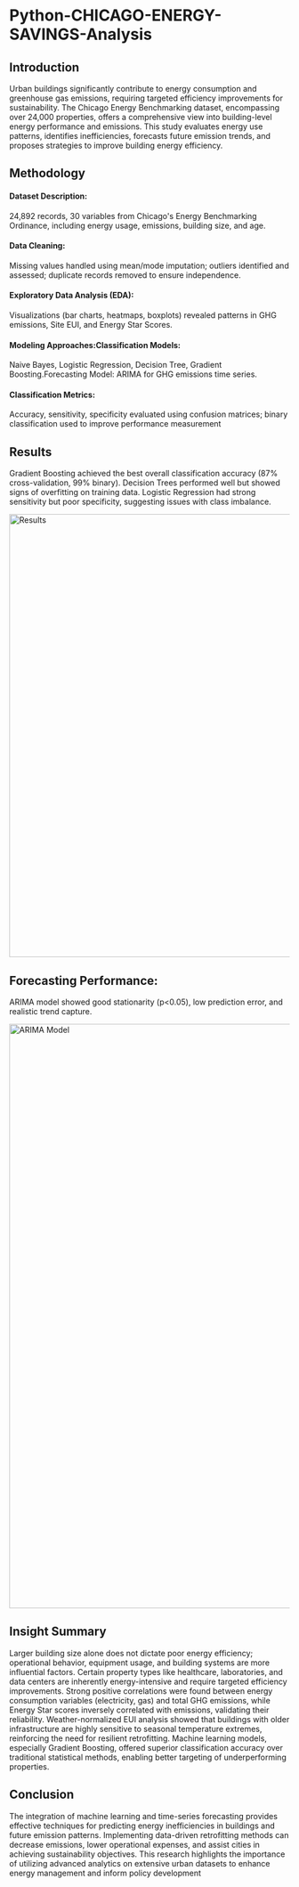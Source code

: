 # Python-CHICAGO-ENERGY-SAVINGS-Analysis

## Introduction
Urban buildings significantly contribute to energy consumption and greenhouse gas emissions, requiring targeted efficiency improvements for sustainability.
The Chicago Energy Benchmarking dataset, encompassing over 24,000 properties, offers a comprehensive view into building-level energy performance and emissions.
This study evaluates energy use patterns, identifies inefficiencies, forecasts future emission trends, and proposes strategies to improve building energy efficiency.

## Methodology
#### Dataset Description: 
24,892 records, 30 variables from Chicago's Energy Benchmarking Ordinance, including energy usage, emissions, building size, and age.
#### Data Cleaning: 
Missing values handled using mean/mode imputation; outliers identified and assessed; duplicate records removed to ensure independence.
#### Exploratory Data Analysis (EDA): 
Visualizations (bar charts, heatmaps, boxplots) revealed patterns in GHG emissions, Site EUI, and Energy Star Scores.
#### Modeling Approaches:Classification Models: 
Naive Bayes, Logistic Regression, Decision Tree, Gradient Boosting.Forecasting Model: ARIMA for GHG emissions time series.
#### Classification Metrics: 
Accuracy, sensitivity, specificity evaluated using confusion matrices; binary classification used to improve performance measurement

## Results

Gradient Boosting achieved the best overall classification accuracy (87% cross-validation, 99% binary).
Decision Trees performed well but showed signs of overfitting on training data.
Logistic Regression had strong sensitivity but poor specificity, suggesting issues with class imbalance.

<img width="1947" height="796" alt="Results" src="https://github.com/user-attachments/assets/7ccc1c8d-c35e-4fa8-91dc-756fe44c67da" />

## Forecasting Performance:
ARIMA model showed good stationarity (p<0.05), low prediction error, and realistic trend capture.

<img width="2080" height="1050" alt="ARIMA Model" src="https://github.com/user-attachments/assets/e06395cf-b377-4821-bf95-1096d60d6ee9" />

## Insight Summary
Larger building size alone does not dictate poor energy efficiency; operational behavior, equipment usage, and building systems are more influential factors.
Certain property types like healthcare, laboratories, and data centers are inherently energy-intensive and require targeted efficiency improvements.
Strong positive correlations were found between energy consumption variables (electricity, gas) and total GHG emissions, while Energy Star scores inversely correlated with emissions, validating their reliability.
Weather-normalized EUI analysis showed that buildings with older infrastructure are highly sensitive to seasonal temperature extremes, reinforcing the need for resilient retrofitting.
Machine learning models, especially Gradient Boosting, offered superior classification accuracy over traditional statistical methods, enabling better targeting of underperforming properties.

## Conclusion
The integration of machine learning and time-series forecasting provides effective techniques for predicting energy inefficiencies in buildings and future emission patterns.
Implementing data-driven retrofitting methods can decrease emissions, lower operational expenses, and assist cities in achieving sustainability objectives.
This research highlights the importance of utilizing advanced analytics on extensive urban datasets to enhance energy management and inform policy development
